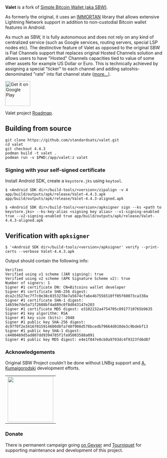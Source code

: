**Valet** is a fork of [Simple Bitcoin Wallet (aka SBW)](https://github.com/akumaigorodski/wallet).

As formerly the original, it uses an [IMMORTAN](https://github.com/standardsats/immortan) library
that allows extensive Lightning Network support in addition to non-custodial Bitcoin wallet features
in Android.

As much as SBW, it is fully autonomous and does not rely on any kind of centralized service
(such as Google services, routing servers, special LSP nodes etc). The destinctive feature of Valet
as opposed to the original SBW is Fiat Channels support that replaces original Hosted Channels
solution and allows users to have "Hosted" Channels capacities tied to value of some other assets
for example US Dollar or Euro. This is technically achieved by assigning a special "ticker" to each
channel and adding satoshis-denominated "rate" into fiat channel state
([more...](https://github.com/standardsats/fiat-channels-rfc)).

<a href="https://play.google.com/store/apps/details?id=finance.valet"><img alt="Get it on Google Play" src="https://play.google.com/intl/en_us/badges/images/apps/en-play-badge.png" height="80pt"/></a>

Valet project [Roadmap](./ROADMAP.md).

## Building from source

```
git clone https://github.com/standardsats/valet.git
cd valet
git checkout 4.4.3
podman build -t valet .
podman run -v $PWD:/app/valet:z valet
```

### Signing with your self-signed certificate

Install Android SDK, create a `keystore.jks` using `keytool`.

```
$ <Android SDK dir>/build-tools/<version>/zipalign -v 4 app/build/outputs/apk/release/Valet-4.4.3.apk app/build/outputs/apk/release/Valet-4.4.3-aligned.apk

$ <Android SDK dir>/build-tools/<version>/apksigner sign --ks <path to keystore.jks> --ks-key-alias <signing key alias> --v1-signing-enabled true --v2-signing-enabled true app/build/outputs/apk/release/Valet-4.4.3-aligned.apk
```

## Verification with `apksigner`

```
$ '<Android SDK dir>/build-tools/<version>/apksigner' verify --print-certs --verbose Valet-4.4.3.apk
```

Output should contain the following info:

```
Verifies
Verified using v1 scheme (JAR signing): true
Verified using v2 scheme (APK Signature Scheme v2): true
Number of signers: 1
Signer #1 certificate DN: CN=Bitcoins wallet developer
Signer #1 certificate SHA-256 digest: dca2c3527ec7f7c0e38c0353278e7a5674cfa6e4b7556510ff05f60073ca338a
Signer #1 certificate SHA-1 digest: 14659e7de5a71f2608bf4a889c0f8d043147e203
Signer #1 certificate MD5 digest: e3102232a4754705c8917710765b9635
Signer #1 key algorithm: RSA
Signer #1 key size (bits): 2048
Signer #1 public key SHA-256 digest: dc97f0f2e34167015914600d8fa748f908d578bcedb79664d010de3c9bdebf13
Signer #1 public key SHA-1 digest: c4400469d5ad807dd9394785f1fa95003588a091
Signer #1 public key MD5 digest: e4e1f847e0cb0a9703dc4f9323fd6d87
```

### Acknowledgements

Original SBW Project couldn't be done without LNBig support
and [A. Kumaigorodski](https://github.com/akumaigorodski) development efforts.

<table>
  <tbody>
    <tr>
      <td align="center" valign="middle">
        <a href="https://lnbig.com/" target="_blank">
          <img width="146px" src="https://i.imgur.com/W4A92Ym.png">
        </a>
      </td>
    </tr>
  </tbody>
</table>

### Donate

There is permanent campaign going [on Geyser](https://geyser.fund/project/valetlightning) and
[Tourniquet](https://tourniquet.app/donate/Valet) for supporting maintenance and development of this
project.
